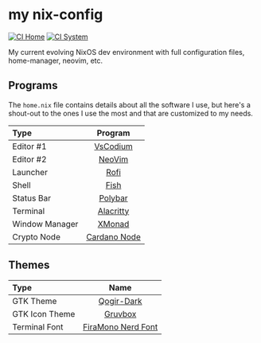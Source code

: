 my nix-config
==========

[![CI Home](https://github.com/harryprayiv/nix-config/workflows/Home/badge.svg)](https://github.com/harryprayiv/nix-config/actions)
[![CI System](https://github.com/harryprayiv/nix-config/workflows/NixOS/badge.svg)](https://github.com/harryprayiv/nix-config/actions)

My current evolving NixOS dev environment with full configuration files, home-manager, neovim, etc. 

## Programs

The `home.nix` file contains details about all the software I use, but here's a shout-out to the ones I use the most and that are customized to my needs.

| Type           | Program      |
| :------------- | :----------: |
| Editor #1      | [VsCodium](https://vscodium.com/) |
| Editor #2      | [NeoVim](https://neovim.io/) |
| Launcher       | [Rofi](https://github.com/davatorium/rofi) |
| Shell          | [Fish](https://fishshell.com/) |
| Status Bar     | [Polybar](https://polybar.github.io/) |
| Terminal       | [Alacritty](https://github.com/alacritty/alacritty) |
| Window Manager | [XMonad](https://xmonad.org/) |
| Crypto Node    | [Cardano Node](https://github.com/input-output-hk/cardano-node) |

## Themes

| Type           | Name      |
| :------------- | :----------: |
| GTK Theme      | [Qogir-Dark](https://github.com/vinceliuice/Qogir-theme) |
| GTK Icon Theme | [Gruvbox](https://github.com/jmattheis/gruvbox-dark-icons-gtk) |
| Terminal Font  | [FiraMono Nerd Font](https://github.com/ryanoasis/nerd-fonts/) |

